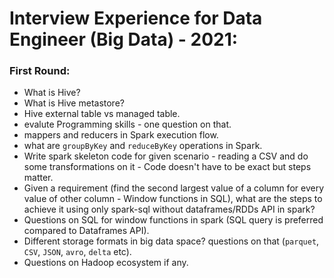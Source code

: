 # Interview Experience for Data Engineer (Big Data) - 2021:  
### First Round:  
+ What is Hive?  
+ What is Hive metastore?  
+ Hive external table vs managed table.  
+ evalute Programming skills - one question on that.  
+ mappers and reducers in Spark execution flow.  
+ what are `groupByKey` and `reduceByKey` operations in Spark.  
+ Write spark skeleton code for given scenario - reading a CSV and do some transformations on it - Code doesn't have to be exact but steps matter.  
+ Given a requirement (find the second largest value of a column for every value of other column - Window functions in SQL), what are the steps to achieve it using only spark-sql without dataframes/RDDs API in spark?
+ Questions on SQL for window functions in spark (SQL query is preferred compared to Dataframes API).  
+ Different storage formats in big data space? questions on that (`parquet`, `CSV`, `JSON`, `avro`, `delta` etc).  
+ Questions on Hadoop ecosystem if any.  
